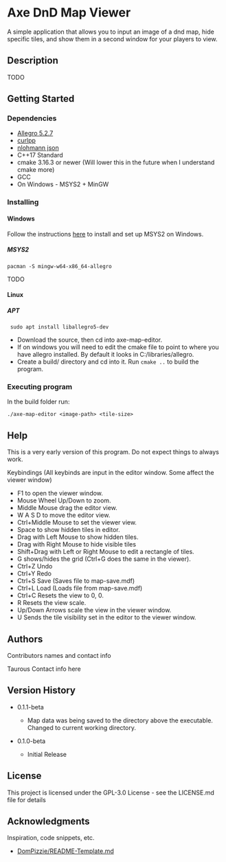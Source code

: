 # Axe DnD Map Viewer

A simple application that allows you to input an image of a dnd map, hide specific tiles, and show them in a second window for your players to view.

## Description

TODO

## Getting Started

### Dependencies

* [Allegro 5.2.7](https://github.com/liballeg/allegro5)
* [curlpp](https://github.com/jpbarrette/curlpp)
* [nlohmann json](https://github.com/nlohmann/json)
* C++17 Standard
* cmake 3.16.3 or newer (Will lower this in the future when I understand cmake more)
* GCC
* On Windows - MSYS2 + MinGW

### Installing

#### Windows

Follow the instructions [here](https://www.msys2.org/) to install and set up MSYS2 on Windows.

##### MSYS2
```pacman -S mingw-w64-x86_64-allegro```

TODO

#### Linux

##### APT
``` sudo apt install liballegro5-dev```

* Download the source, then cd into axe-map-editor.
* If on windows you will need to edit the cmake file to point to where you have allegro installed. By default it looks in C:/libraries/allegro.
* Create a build/ directory and cd into it. Run `cmake ..` to build the program.

### Executing program

In the build folder run:
```
./axe-map-editor <image-path> <tile-size>
```

## Help

This is a very early version of this program. Do not expect things to always work.

Keybindings (All keybinds are input in the editor window. Some affect the viewer window)
* F1 to open the viewer window.
* Mouse Wheel Up/Down to zoom.
* Middle Mouse drag the editor view.
* W A S D to move the editor view.
* Ctrl+Middle Mouse to set the viewer view.
* Space to show hidden tiles in editor.
* Drag with Left Mouse to show hidden tiles.
* Drag with Right Mouse to hide visible tiles
* Shift+Drag with Left or Right Mouse to edit a rectangle of tiles.
* G shows/hides the grid (Ctrl+G does the same in the viewer).
* Ctrl+Z Undo
* Ctrl+Y Redo
* Ctrl+S Save (Saves file to map-save.mdf)
* Ctrl+L Load (Loads file from map-save.mdf)
* Ctrl+C Resets the view to 0, 0.
* R Resets the view scale.
* Up/Down Arrows scale the view in the viewer window.
* U Sends the tile visibility set in the editor to the viewer window.

## Authors

Contributors names and contact info

Taurous
Contact info here

## Version History

* 0.1.1-beta
    * Map data was being saved to the directory above the executable. Changed to current working directory.

* 0.1.0-beta
    * Initial Release

## License

This project is licensed under the GPL-3.0 License - see the LICENSE.md file for details

## Acknowledgments

Inspiration, code snippets, etc.
* [DomPizzie/README-Template.md](https://gist.github.com/DomPizzie/7a5ff55ffa9081f2de27c315f5018afc)
